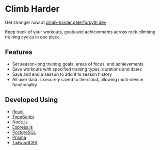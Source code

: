 # Climb Harder

Get stronger now at [climb-harder.peterforsyth.dev](https://climb-harder.peterforsyth.dev/)

Keep track of your workouts, goals and achievements across rock climbing training cycles in one place.

## Features
- Set season-long training goals, areas of focus, and achievements
- Save workouts with specified training types, durations and dates
- Save and end a season to add it to season history
- All user data is securely saved to the cloud, allowing multi-device functionality

## Developed Using
- [React](https://react.dev/)
- [TypeScript](https://www.typescriptlang.org/)
- [Node.js](https://nodejs.org/en)
- [Express.js](https://expressjs.com/)
- [PostgreSQL](https://www.postgresql.org/)
- [Prisma](https://www.prisma.io/)
- [TailwindCSS](https://tailwindcss.com/)
